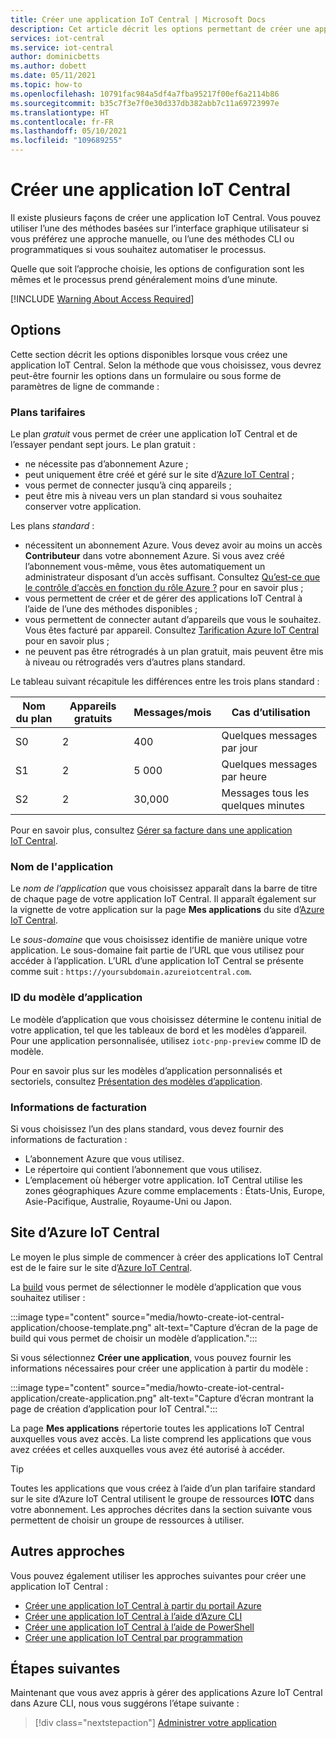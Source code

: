 ```yaml
---
title: Créer une application IoT Central | Microsoft Docs
description: Cet article décrit les options permettant de créer une application IoT Central, notamment à partir du site d’Azure IoT Central, du portail Azure et d’un environnement de ligne de commande.
services: iot-central
ms.service: iot-central
author: dominicbetts
ms.author: dobett
ms.date: 05/11/2021
ms.topic: how-to
ms.openlocfilehash: 10791fac984a5df4a7fba95217f00ef6a2114b86
ms.sourcegitcommit: b35c7f3e7f0e30d337db382abb7c11a69723997e
ms.translationtype: HT
ms.contentlocale: fr-FR
ms.lasthandoff: 05/10/2021
ms.locfileid: "109689255"
---
```

# <a name="create-an-iot-central-application"></a>Créer une application IoT Central

Il existe plusieurs façons de créer une application IoT Central. Vous pouvez utiliser l’une des méthodes basées sur l’interface graphique utilisateur si vous préférez une approche manuelle, ou l’une des méthodes CLI ou programmatiques si vous souhaitez automatiser le processus.

Quelle que soit l’approche choisie, les options de configuration sont les mêmes et le processus prend généralement moins d’une minute.

[!INCLUDE [Warning About Access Required](../../../includes/iot-central-warning-contribitorrequireaccess.md)]

## <a name="options"></a>Options

Cette section décrit les options disponibles lorsque vous créez une application IoT Central. Selon la méthode que vous choisissez, vous devrez peut-être fournir les options dans un formulaire ou sous forme de paramètres de ligne de commande :

### <a name="pricing-plans"></a>Plans tarifaires

Le plan *gratuit* vous permet de créer une application IoT Central et de l’essayer pendant sept jours. Le plan gratuit :

- ne nécessite pas d’abonnement Azure ;
- peut uniquement être créé et géré sur le site d’[Azure IoT Central](https://aka.ms/iotcentral) ;
- vous permet de connecter jusqu’à cinq appareils ;
- peut être mis à niveau vers un plan standard si vous souhaitez conserver votre application.

Les plans *standard* :

- nécessitent un abonnement Azure. Vous devez avoir au moins un accès **Contributeur** dans votre abonnement Azure. Si vous avez créé l’abonnement vous-même, vous êtes automatiquement un administrateur disposant d’un accès suffisant. Consultez [Qu’est-ce que le contrôle d’accès en fonction du rôle Azure ?](../../role-based-access-control/overview.md) pour en savoir plus ;
- vous permettent de créer et de gérer des applications IoT Central à l’aide de l’une des méthodes disponibles ;
- vous permettent de connecter autant d’appareils que vous le souhaitez. Vous êtes facturé par appareil. Consultez [Tarification Azure IoT Central](/pricing/details/iot-central/) pour en savoir plus ;
- ne peuvent pas être rétrogradés à un plan gratuit, mais peuvent être mis à niveau ou rétrogradés vers d’autres plans standard.

Le tableau suivant récapitule les différences entre les trois plans standard :

| Nom du plan | Appareils gratuits | Messages/mois | Cas d’utilisation |
| --------- | ------------ | -------------- | -------- |
| S0        | 2            | 400            | Quelques messages par jour |
| S1        | 2            | 5 000          | Quelques messages par heure |
| S2        | 2            | 30,000         | Messages tous les quelques minutes |

Pour en savoir plus, consultez [Gérer sa facture dans une application IoT Central](howto-view-bill.md).

### <a name="application-name"></a>Nom de l'application

Le _nom de l’application_ que vous choisissez apparaît dans la barre de titre de chaque page de votre application IoT Central. Il apparaît également sur la vignette de votre application sur la page **Mes applications** du site d’[Azure IoT Central](https://aka.ms/iotcentral).

Le _sous-domaine_ que vous choisissez identifie de manière unique votre application. Le sous-domaine fait partie de l’URL que vous utilisez pour accéder à l’application. L’URL d’une application IoT Central se présente comme suit : `https://yoursubdomain.azureiotcentral.com`.

### <a name="application-template-id"></a>ID du modèle d’application

Le modèle d’application que vous choisissez détermine le contenu initial de votre application, tel que les tableaux de bord et les modèles d’appareil. Pour une application personnalisée, utilisez `iotc-pnp-preview` comme ID de modèle.

Pour en savoir plus sur les modèles d’application personnalisés et sectoriels, consultez [Présentation des modèles d’application](concepts-app-templates.md).

### <a name="billing-information"></a>Informations de facturation

Si vous choisissez l’un des plans standard, vous devez fournir des informations de facturation :

- L’abonnement Azure que vous utilisez.
- Le répertoire qui contient l’abonnement que vous utilisez.
- L’emplacement où héberger votre application. IoT Central utilise les zones géographiques Azure comme emplacements : États-Unis, Europe, Asie-Pacifique, Australie, Royaume-Uni ou Japon.

## <a name="azure-iot-central-site"></a>Site d’Azure IoT Central

Le moyen le plus simple de commencer à créer des applications IoT Central est de le faire sur le site d’[Azure IoT Central](https://aka.ms/iotcentral).

La [build](https://apps.azureiotcentral.com/build) vous permet de sélectionner le modèle d’application que vous souhaitez utiliser :

:::image type="content" source="media/howto-create-iot-central-application/choose-template.png" alt-text="Capture d’écran de la page de build qui vous permet de choisir un modèle d’application.":::

Si vous sélectionnez **Créer une application**, vous pouvez fournir les informations nécessaires pour créer une application à partir du modèle :

:::image type="content" source="media/howto-create-iot-central-application/create-application.png" alt-text="Capture d’écran montrant la page de création d’application pour IoT Central.":::

La page **Mes applications** répertorie toutes les applications IoT Central auxquelles vous avez accès. La liste comprend les applications que vous avez créées et celles auxquelles vous avez été autorisé à accéder.

> [!TIP]
> Toutes les applications que vous créez à l’aide d’un plan tarifaire standard sur le site d’Azure IoT Central utilisent le groupe de ressources **IOTC** dans votre abonnement. Les approches décrites dans la section suivante vous permettent de choisir un groupe de ressources à utiliser.

## <a name="other-approaches"></a>Autres approches

Vous pouvez également utiliser les approches suivantes pour créer une application IoT Central :

- [Créer une application IoT Central à partir du portail Azure](howto-manage-iot-central-from-portal.md#create-iot-central-applications)
- [Créer une application IoT Central à l’aide d’Azure CLI](howto-manage-iot-central-from-cli.md#create-an-application)
- [Créer une application IoT Central à l’aide de PowerShell](howto-manage-iot-central-from-powershell.md#create-an-application)
- [Créer une application IoT Central par programmation](howto-manage-iot-central-programmatically.md)

## <a name="next-steps"></a>Étapes suivantes

Maintenant que vous avez appris à gérer des applications Azure IoT Central dans Azure CLI, nous vous suggérons l’étape suivante :

> [!div class="nextstepaction"]
> [Administrer votre application](howto-administer.md)
